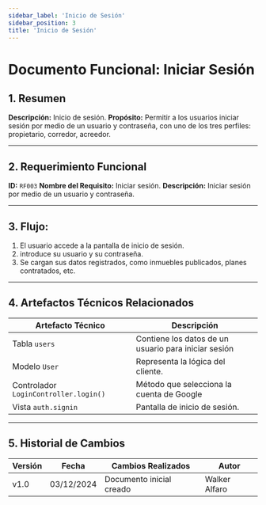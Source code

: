 ```yaml
---
sidebar_label: 'Inicio de Sesión'
sidebar_position: 3
title: 'Inicio de Sesión'
---
```


# Documento Funcional: Iniciar Sesión

## 1. Resumen
**Descripción:** Inicio de sesión.
**Propósito:** Permitir a los usuarios iniciar sesión por medio de un usuario y contraseña, con uno de los tres perfiles: propietario, corredor, acreedor.

---

## 2. Requerimiento Funcional
**ID:** `RF003`
**Nombre del Requisito:** Iniciar sesión.
**Descripción:** Iniciar sesión por medio de un usuario y contraseña.

---

## 3. Flujo:
1. El usuario accede a la pantalla de inicio de sesión.
2. introduce su usuario y su contraseña.  
3. Se cargan sus datos registrados, como inmuebles publicados, planes contratados, etc.   

---

## 4. Artefactos Técnicos Relacionados
| **Artefacto Técnico**                   | **Descripción**                                        |
|-----------------------------------------|--------------------------------------------------------|
| Tabla `users`                           | Contiene los datos de un usuario para iniciar sesión   |
| Modelo `User`                           | Representa la lógica del cliente.                      |
| Controlador `LoginController.login()`   | Método que selecciona la cuenta de Google              |
| Vista `auth.signin`                     | Pantalla de inicio de sesión.                          |

---

## 5. Historial de Cambios
|**Versión**   |**Fecha**    |**Cambios Realizados**     |**Autor**       |
|--------------|-------------|---------------------------|----------------|
|v1.0          |03/12/2024   |Documento inicial creado   |Walker Alfaro   |